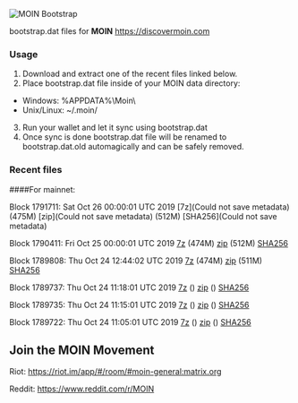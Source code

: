![MOIN Bootstrap](https://i.imgur.com/KjM1jMp.jpg)

bootstrap.dat files for **MOIN** https://discovermoin.com

### Usage

1. Download and extract one of the recent files linked below.
2. Place bootstrap.dat file inside of your MOIN data directory:
 - Windows: %APPDATA%\Moin\
 - Unix/Linux: ~/.moin/
3. Run your wallet and let it sync using bootstrap.dat
4. Once sync is done bootstrap.dat file will be renamed to bootstrap.dat.old automagically and can be safely removed.


### Recent files

####For mainnet:

Block 1791711: Sat Oct 26 00:00:01 UTC 2019 [7z](Could not save metadata) (475M) [zip](Could not save metadata) (512M) [SHA256](Could not save metadata)

Block 1790411: Fri Oct 25 00:00:01 UTC 2019 [7z]() (474M) [zip](https://transfer.sh/8tROA/bootstrap.dat.20191025.zip) (512M) [SHA256](https://transfer.sh/Kd7n1/sha256.txt)

Block 1789808: Thu Oct 24 12:44:02 UTC 2019 [7z](https://transfer.sh/5vpgb/bootstrap.dat.20191024.7z) (474M) [zip](https://transfer.sh/LBrGP/bootstrap.dat.20191024.zip) (511M) [SHA256](https://transfer.sh/NZpD/sha256.txt)

Block 1789737: Thu Oct 24 11:18:01 UTC 2019 [7z]() () [zip]() () [SHA256](https://transfer.sh/zCNuj/sha256.txt)

Block 1789735: Thu Oct 24 11:15:01 UTC 2019 [7z]() () [zip]() () [SHA256](https://transfer.sh/x7fcy/sha256.txt)

Block 1789722: Thu Oct 24 11:05:01 UTC 2019 [7z]() () [zip]() () [SHA256](https://transfer.sh/ANiMy/sha256.txt)

## Join the MOIN Movement

Riot: https://riot.im/app/#/room/#moin-general:matrix.org

Reddit: https://www.reddit.com/r/MOIN
